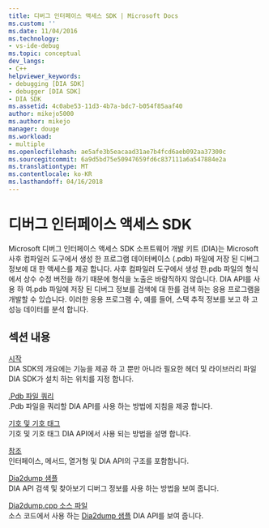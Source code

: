 ```yaml
---
title: 디버그 인터페이스 액세스 SDK | Microsoft Docs
ms.custom: ''
ms.date: 11/04/2016
ms.technology:
- vs-ide-debug
ms.topic: conceptual
dev_langs:
- C++
helpviewer_keywords:
- debugging [DIA SDK]
- debugger [DIA SDK]
- DIA SDK
ms.assetid: 4c0abe53-11d3-4b7a-bdc7-b054f85aaf40
author: mikejo5000
ms.author: mikejo
manager: douge
ms.workload:
- multiple
ms.openlocfilehash: ae5afe3b5eacaad31ae7b4fcd6aeb092aa37300c
ms.sourcegitcommit: 6a9d5bd75e50947659fd6c837111a6a547884e2a
ms.translationtype: MT
ms.contentlocale: ko-KR
ms.lasthandoff: 04/16/2018
---
```

# <a name="debug-interface-access-sdk"></a>디버그 인터페이스 액세스 SDK
Microsoft 디버그 인터페이스 액세스 SDK 소프트웨어 개발 키트 (DIA)는 Microsoft 사후 컴파일러 도구에서 생성 한 프로그램 데이터베이스 (.pdb) 파일에 저장 된 디버그 정보에 대 한 액세스를 제공 합니다. 사후 컴파일러 도구에서 생성 한.pdb 파일의 형식에서 상수 수정 버전을 하기 때문에 형식을 노출은 바람직하지 않습니다. DIA API를 사용 하 여.pdb 파일에 저장 된 디버그 정보를 검색에 대 한를 검색 하는 응용 프로그램을 개발할 수 있습니다. 이러한 응용 프로그램 수, 예를 들어, 스택 추적 정보를 보고 하 고 성능 데이터를 분석 합니다.  
  
## <a name="in-this-section"></a>섹션 내용  
 [시작](../../debugger/debug-interface-access/getting-started-debug-interface-access-sdk.md)  
 DIA SDK의 개요에는 기능을 제공 하 고 뿐만 아니라 필요한 헤더 및 라이브러리 파일 DIA SDK가 설치 하는 위치를 지정 합니다.  
  
 [.Pdb 파일 쿼리](../../debugger/debug-interface-access/querying-the-dot-pdb-file.md)  
 .Pdb 파일을 쿼리할 DIA API를 사용 하는 방법에 지침을 제공 합니다.  
  
 [기호 및 기호 태그](../../debugger/debug-interface-access/symbols-and-symbol-tags.md)  
 기호 및 기호 태그 DIA API에서 사용 되는 방법을 설명 합니다.  
  
 [참조](../../debugger/debug-interface-access/debug-interface-access-sdk-reference.md)  
 인터페이스, 메서드, 열거형 및 DIA API의 구조를 포함합니다.  
  
 [Dia2dump 샘플](../../debugger/debug-interface-access/dia2dump-sample.md)  
 DIA API 검색 및 찾아보기 디버그 정보를 사용 하는 방법을 보여 줍니다.  
  
 [Dia2dump.cpp 소스 파일](../../debugger/debug-interface-access/dia2dump-cpp-source-file.md)  
 소스 코드에서 사용 하는 [Dia2dump 샘플](../../debugger/debug-interface-access/dia2dump-sample.md) DIA API를 보여 줍니다.